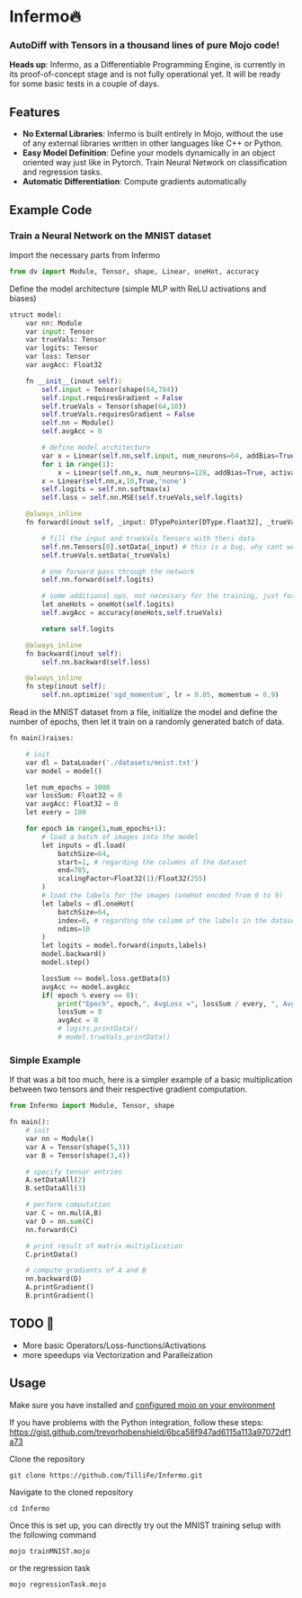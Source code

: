 # Infermo🔥

### AutoDiff with Tensors in a thousand lines of pure Mojo code!

**Heads up**: Infermo, as a Differentiable Programming Engine, is currently in its proof-of-concept stage and is not fully operational yet. It will be ready for some basic tests in a couple of days. 

## Features

- **No External Libraries**: Infermo is built entirely in Mojo, without the use of any external libraries written in other languages like C++ or Python.
- **Easy Model Definition**: Define your models dynamically in an object oriented way just like in Pytorch. Train Neural Network on classification and regression tasks.
- **Automatic Differentiation**: Compute gradients automatically

## Example Code

### Train a Neural Network on the **MNIST** dataset

Import the necessary parts from Infermo

```python
from dv import Module, Tensor, shape, Linear, oneHot, accuracy
```

Define the model architecture (simple MLP with ReLU activations and biases)

```python
struct model:
    var nn: Module
    var input: Tensor
    var trueVals: Tensor
    var logits: Tensor
    var loss: Tensor
    var avgAcc: Float32

    fn __init__(inout self):
        self.input = Tensor(shape(64,784))
        self.input.requiresGradient = False
        self.trueVals = Tensor(shape(64,10))
        self.trueVals.requiresGradient = False
        self.nn = Module()
        self.avgAcc = 0

        # define model architecture
        var x = Linear(self.nn,self.input, num_neurons=64, addBias=True, activation='ReLU')
        for i in range(1):
            x = Linear(self.nn,x, num_neurons=128, addBias=True, activation='ReLU')
        x = Linear(self.nn,x,10,True,'none')
        self.logits = self.nn.softmax(x)
        self.loss = self.nn.MSE(self.trueVals,self.logits)

    @always_inline     
    fn forward(inout self, _input: DTypePointer[DType.float32], _trueVals: DTypePointer[DType.float32]) -> Tensor:

        # fill the input and trueVals Tensors with theri data
        self.nn.Tensors[0].setData(_input) # this is a bug, why cant we assign to self.input directly ? -> the id changes to two, dont know why
        self.trueVals.setData(_trueVals)

        # one forward pass through the network
        self.nn.forward(self.logits)

        # some additional ops, not necessary for the training, just for showing the accuracy
        let oneHots = oneHot(self.logits)
        self.avgAcc = accuracy(oneHots,self.trueVals)

        return self.logits

    @always_inline
    fn backward(inout self):
        self.nn.backward(self.loss)

    @always_inline
    fn step(inout self):
        self.nn.optimize('sgd_momentum', lr = 0.05, momentum = 0.9)
```

Read in the MNIST dataset from a file, initialize the model and define the number of epochs, then let it train on a randomly generated batch of data. 

```python
fn main()raises:

    # init
    var dl = DataLoader('./datasets/mnist.txt')
    var model = model()

    let num_epochs = 1000
    var lossSum: Float32 = 0
    var avgAcc: Float32 = 0
    let every = 100

    for epoch in range(1,num_epochs+1):
        # load a batch of images into the model
        let inputs = dl.load(
            batchSize=64,
            start=1, # regarding the columns of the dataset
            end=785,
            scalingFactor=Float32(1)/Float32(255)
        )
        # load the labels for the images (oneHot encded from 0 to 9)
        let labels = dl.oneHot(
            batchSize=64,
            index=0, # regarding the columm of the labels in the dataset
            ndims=10
        )
        let logits = model.forward(inputs,labels)
        model.backward()
        model.step()

        lossSum += model.loss.getData(0)
        avgAcc += model.avgAcc
        if( epoch % every == 0):
            print("Epoch", epoch,", AvgLoss =", lossSum / every, ", AvgAccuracy =", avgAcc / every)
            lossSum = 0      
            avgAcc = 0
            # logits.printData()
            # model.trueVals.printData()
```

### Simple Example

If that was a bit too much, here is a simpler example of a basic multiplication between two tensors and their respective gradient computation.

```python
from Infermo import Module, Tensor, shape

fn main():
    # init
    var nn = Module()
    var A = Tensor(shape(5,3))
    var B = Tensor(shape(3,4))

    # specify tensor entries
    A.setDataAll(2)
    B.setDataAll(3)

    # perform computation 
    var C = nn.mul(A,B)
    var D = nn.sum(C)
    nn.forward(C)

    # print result of matrix multiplication
    C.printData()

    # compute gradients of A and B
    nn.backward(D)
    A.printGradient()
    B.printGradient()
```

## TODO 🚀
- More basic Operators/Loss-functions/Activations
- more speedups via Vectorization and Paralleization

## Usage
Make sure you have installed and [configured mojo on your environment](https://docs.modular.com/mojo/manual/get-started/index.html)

If you have problems with the Python integration, follow these steps: https://gist.github.com/trevorhobenshield/6bca58f947ad6115a113a97072df1a73

Clone the repository
```
git clone https://github.com/TilliFe/Infermo.git
```
Navigate to the cloned repository
```
cd Infermo
```
Once this is set up, you can directly try out the MNIST training setup with the following command
```
mojo trainMNIST.mojo
```
or the regression task
```
mojo regressionTask.mojo
```